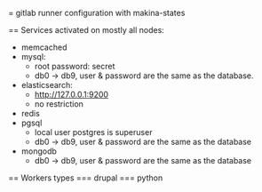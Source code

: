 = gitlab runner configuration with makina-states

== Services activated on mostly all nodes:
- memcached
- mysql:
  - root password: secret
  - db0 -> db9, user & password are the same as the database.
- elasticsearch:
  - http://127.0.0.1:9200
  - no restriction
- redis
- pgsql
  - local user postgres is superuser
  - db0 -> db9, user & password are the same as the database
- mongodb
  - db0 -> db9, user & password are the same as the database

== Workers types
=== drupal
=== python
